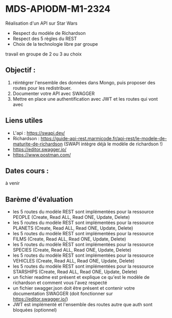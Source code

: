 # MDS-APIODM-M1-2324

Réalisation d'un API sur Star Wars
- Respect du modèle de Richardson
- Respect des 5 règles du REST
- Choix de la technologie libre par groupe

travail en groupe de 2 ou 3 au choix


## Objectif : 

1. réintégrer l'ensemble des données dans Mongo, puis proposer des routes pour les redistribuer.
2. Documenter votre API avec SWAGGER
3. Mettre en place une authentification avec JWT et les routes qui vont avec


## Liens utiles

- L'api : https://swapi.dev/
- Richardson : https://guide-api-rest.marmicode.fr/api-rest/le-modele-de-maturite-de-richardson (SWAPI intègre déjà le modèle de richardson !)
- https://editor.swagger.io/
- https://www.postman.com/

## Dates cours : 
à venir

## Barème d'évaluation
- les 5 routes du modèle REST sont implémentées pour la ressource PEOPLE (Create, Read ALL, Read ONE, Update, Delete)
- les 5 routes du modèle REST sont implémentées pour la ressource PLANETS (Create, Read ALL, Read ONE, Update, Delete)
- les 5 routes du modèle REST sont implémentées pour la ressource FILMS (Create, Read ALL, Read ONE, Update, Delete)
- les 5 routes du modèle REST sont implémentées pour la ressource SPECIES (Create, Read ALL, Read ONE, Update, Delete)
- les 5 routes du modèle REST sont implémentées pour la ressource VEHICLES (Create, Read ALL, Read ONE, Update, Delete)
- les 5 routes du modèle REST sont implémentées pour la ressource STARSHIPS (Create, Read ALL, Read ONE, Update, Delete)
- un fichier readme est présent et explique ce qu'est le modèle de richardson et comment vous l'avez respecté
- un fichier swagger.json doit être présent et contenir votre documentation SWAGGER (doit fonctionner sur https://editor.swagger.io/)
- JWT est implémenté et l'ensemble des routes autre que auth sont bloquées (optionnel)
